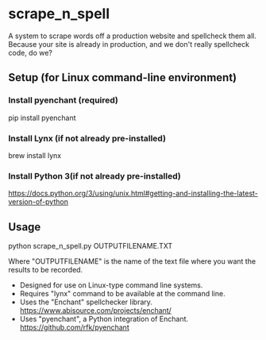 # scrape_n_spell
A system to scrape words off a production website and spellcheck them all. Because your site is already in production, and we don't really spellcheck code, do we?

<h2>Setup (for Linux command-line environment)</h2>

<h3>Install pyenchant (required)</h3>

pip install pyenchant 

<h3>Install Lynx (if not already pre-installed)</h3>

brew install lynx

<h3>Install Python 3(if not already pre-installed)</h3>

https://docs.python.org/3/using/unix.html#getting-and-installing-the-latest-version-of-python

<h2>Usage</h2>

python scrape_n_spell.py OUTPUTFILENAME.TXT

Where "OUTPUTFILENAME" is the name of the text file where you want the results to be recorded.

* Designed for use on Linux-type command line systems. 
* Requires "lynx" command to be available at the command line.
* Uses the "Enchant" spellchecker library. https://www.abisource.com/projects/enchant/
* Uses "pyenchant", a Python integration of Enchant. https://github.com/rfk/pyenchant
